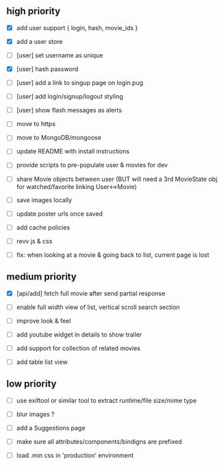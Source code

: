 ## high priority

- [x] add user support { login, hash, movie_ids }
 - [x] add a user store

- [ ] [user] set username as unique
- [x] [user] hash password
- [ ] [user] add a link to singup page on login.pug
- [ ] [user] add login/signup/logout styling
- [ ] [user] show flash messages as alerts
- [ ] move to https

- [ ] move to MongoDB/mongoose
- [ ] update README with install instructions
- [ ] provide scripts to pre-populate user & movies for dev
- [ ] share Movie objects between user
  (BUT will need a 3rd MovieState obj for watched/favorite linking User<->Movie)

- [ ] save images locally
 - [ ] update poster urls once saved

- [ ] add cache policies
 - [ ] revv js & css

- [ ] fix: when looking at a movie & going back to list, current page is lost

## medium priority

- [x] [api/add] fetch full movie after send partial response

- [ ] enable full width view of list, vertical scroll search section
- [ ] improve look & feel

- [ ] add youtube widget in details to show trailer
- [ ] add support for collection of related movies
- [ ] add table list view

## low priority

- [ ] use exiftool or similar tool to extract runtime/file size/mime type
- [ ] blur images ?

- [ ] add a Suggestions page

- [ ] make sure all attributes/components/bindigns are prefixed
- [ ] load .min css in 'production' environment
